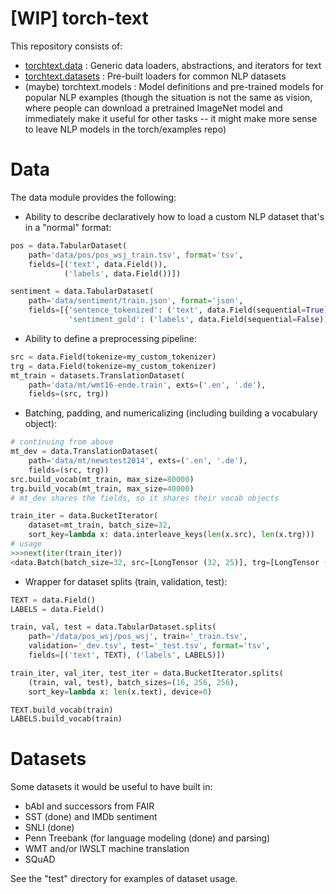 # [WIP] torch-text

This repository consists of:

- [torchtext.data](#data) : Generic data loaders, abstractions, and iterators for text
- [torchtext.datasets](#datasets) : Pre-built loaders for common NLP datasets
- (maybe) torchtext.models : Model definitions and pre-trained models for popular NLP examples
(though the situation is not the same as vision, where people can download a pretrained ImageNet model and immediately
make it useful for other tasks -- it might make more sense to leave NLP models in the torch/examples repo)

# Data

The data module provides the following:

- Ability to describe declaratively how to load a custom NLP dataset that's in a "normal" format:
```python
pos = data.TabularDataset(
    path='data/pos/pos_wsj_train.tsv', format='tsv',
    fields=[('text', data.Field()),
            ('labels', data.Field())])

sentiment = data.TabularDataset(
    path='data/sentiment/train.json', format='json',
    fields=[{'sentence_tokenized': ('text', data.Field(sequential=True)),
             'sentiment_gold': ('labels', data.Field(sequential=False))}])
```
- Ability to define a preprocessing pipeline:
```python
src = data.Field(tokenize=my_custom_tokenizer)
trg = data.Field(tokenize=my_custom_tokenizer)
mt_train = datasets.TranslationDataset(
    path='data/mt/wmt16-ende.train', exts=('.en', '.de'),
    fields=(src, trg))
```
- Batching, padding, and numericalizing (including building a vocabulary object):
```python
# continuing from above
mt_dev = data.TranslationDataset(
    path='data/mt/newstest2014', exts=('.en', '.de'),
    fields=(src, trg))
src.build_vocab(mt_train, max_size=80000)
trg.build_vocab(mt_train, max_size=40000)
# mt_dev shares the fields, so it shares their vocab objects

train_iter = data.BucketIterator(
    dataset=mt_train, batch_size=32, 
    sort_key=lambda x: data.interleave_keys(len(x.src), len(x.trg)))
# usage
>>>next(iter(train_iter))
<data.Batch(batch_size=32, src=[LongTensor (32, 25)], trg=[LongTensor (32, 28)])>
```
- Wrapper for dataset splits (train, validation, test):
```python
TEXT = data.Field()
LABELS = data.Field()

train, val, test = data.TabularDataset.splits(
    path='/data/pos_wsj/pos_wsj', train='_train.tsv',
    validation='_dev.tsv', test='_test.tsv', format='tsv',
    fields=[('text', TEXT), ('labels', LABELS)])

train_iter, val_iter, test_iter = data.BucketIterator.splits(
    (train, val, test), batch_sizes=(16, 256, 256),
    sort_key=lambda x: len(x.text), device=0)

TEXT.build_vocab(train)
LABELS.build_vocab(train)
```

# Datasets

Some datasets it would be useful to have built in:

- bAbI and successors from FAIR
- SST (done) and IMDb sentiment
- SNLI (done)
- Penn Treebank (for language modeling (done) and parsing)
- WMT and/or IWSLT machine translation
- SQuAD

See the "test" directory for examples of dataset usage.
